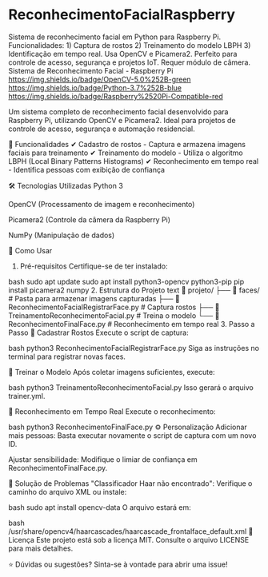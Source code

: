 # ReconhecimentoFacialRaspberry
Sistema de reconhecimento facial em Python para Raspberry Pi. Funcionalidades: 1) Captura de rostos 2) Treinamento do modelo LBPH 3) Identificação em tempo real. Usa OpenCV e Picamera2. Perfeito para controle de acesso, segurança e projetos IoT. Requer módulo de câmera.
Sistema de Reconhecimento Facial - Raspberry Pi
https://img.shields.io/badge/OpenCV-5.0%252B-green https://img.shields.io/badge/Python-3.7%252B-blue https://img.shields.io/badge/Raspberry%2520Pi-Compatible-red

Um sistema completo de reconhecimento facial desenvolvido para Raspberry Pi, utilizando OpenCV e Picamera2. Ideal para projetos de controle de acesso, segurança e automação residencial.

📌 Funcionalidades
✔ Cadastro de rostos - Captura e armazena imagens faciais para treinamento
✔ Treinamento do modelo - Utiliza o algoritmo LBPH (Local Binary Patterns Histograms)
✔ Reconhecimento em tempo real - Identifica pessoas com exibição de confiança

🛠 Tecnologias Utilizadas
Python 3

OpenCV (Processamento de imagem e reconhecimento)

Picamera2 (Controle da câmera da Raspberry Pi)

NumPy (Manipulação de dados)

🚀 Como Usar
1. Pré-requisitos
Certifique-se de ter instalado:

bash
sudo apt update
sudo apt install python3-opencv python3-pip
pip install picamera2 numpy
2. Estrutura do Projeto
text
📁 projeto/
├── 📁 faces/               # Pasta para armazenar imagens capturadas
├── 📜 ReconhecimentoFacialRegistrarFace.py   # Captura rostos
├── 📜 TreinamentoReconhecimentoFacial.py     # Treina o modelo
└── 📜 ReconhecimentoFinalFace.py             # Reconhecimento em tempo real
3. Passo a Passo
🔹 Cadastrar Rostos
Execute o script de captura:

bash
python3 ReconhecimentoFacialRegistrarFace.py
Siga as instruções no terminal para registrar novas faces.

🔹 Treinar o Modelo
Após coletar imagens suficientes, execute:

bash
python3 TreinamentoReconhecimentoFacial.py
Isso gerará o arquivo trainer.yml.

🔹 Reconhecimento em Tempo Real
Execute o reconhecimento:

bash
python3 ReconhecimentoFinalFace.py
⚙ Personalização
Adicionar mais pessoas: Basta executar novamente o script de captura com um novo ID.

Ajustar sensibilidade: Modifique o limiar de confiança em ReconhecimentoFinalFace.py.

🔧 Solução de Problemas
"Classificador Haar não encontrado":
Verifique o caminho do arquivo XML ou instale:

bash
sudo apt install opencv-data
O arquivo estará em:

bash
/usr/share/opencv4/haarcascades/haarcascade_frontalface_default.xml
📜 Licença
Este projeto está sob a licença MIT. Consulte o arquivo LICENSE para mais detalhes.

⭐ Dúvidas ou sugestões? Sinta-se à vontade para abrir uma issue!
